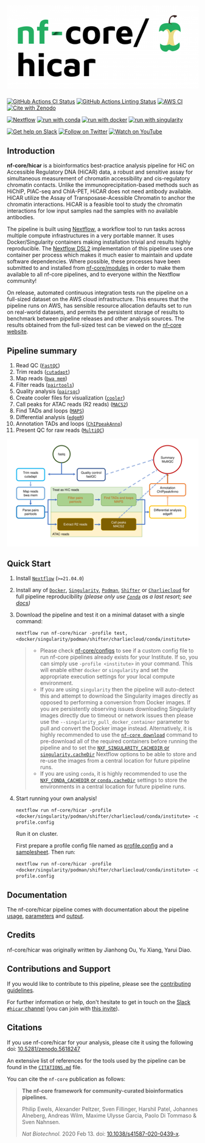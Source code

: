 # ![nf-core/hicar](docs/images/nf-core-hicar_logo.png)

[![GitHub Actions CI Status](https://github.com/nf-core/hicar/workflows/nf-core%20CI/badge.svg)](https://github.com/nf-core/hicar/actions?query=workflow%3A%22nf-core+CI%22)
[![GitHub Actions Linting Status](https://github.com/nf-core/hicar/workflows/nf-core%20linting/badge.svg)](https://github.com/nf-core/hicar/actions?query=workflow%3A%22nf-core+linting%22)
[![AWS CI](https://img.shields.io/badge/CI%20tests-full%20size-FF9900?labelColor=000000&logo=Amazon%20AWS)](https://nf-co.re/hicar/results)
[![Cite with Zenodo](http://img.shields.io/badge/DOI-10.5281/zenodo.5618247-1073c8?labelColor=000000)](https://doi.org/10.5281/zenodo.5618247)

[![Nextflow](https://img.shields.io/badge/nextflow%20DSL2-%E2%89%A521.04.0-23aa62.svg?labelColor=000000)](https://www.nextflow.io/)
[![run with conda](http://img.shields.io/badge/run%20with-conda-3EB049?labelColor=000000&logo=anaconda)](https://docs.conda.io/en/latest/)
[![run with docker](https://img.shields.io/badge/run%20with-docker-0db7ed?labelColor=000000&logo=docker)](https://www.docker.com/)
[![run with singularity](https://img.shields.io/badge/run%20with-singularity-1d355c.svg?labelColor=000000)](https://sylabs.io/docs/)

[![Get help on Slack](http://img.shields.io/badge/slack-nf--core%20%23hicar-4A154B?labelColor=000000&logo=slack)](https://nfcore.slack.com/channels/hicar)
[![Follow on Twitter](http://img.shields.io/badge/twitter-%40nf__core-1DA1F2?labelColor=000000&logo=twitter)](https://twitter.com/nf_core)
[![Watch on YouTube](http://img.shields.io/badge/youtube-nf--core-FF0000?labelColor=000000&logo=youtube)](https://www.youtube.com/c/nf-core)

## Introduction

**nf-core/hicar** is a bioinformatics best-practice analysis pipeline for HiC on Accessible Regulatory DNA (HiCAR) data, a robust and sensitive assay for simultaneous measurement of chromatin accessibility and cis-regulatory chromatin contacts. Unlike the immunoprecipitation-based methods such as HiChIP, PlAC-seq and ChIA-PET, HiCAR does not need antibody available. HiCAR utilize the Assay of Transposase-Acessible Chromatin to anchor the chromatin interactions. HiCAR is a feasible tool to study the chromatin interactions for low input samples nad the samples with no available antibodies.  

The pipeline is built using [Nextflow](https://www.nextflow.io), a workflow tool to run tasks across multiple compute infrastructures in a very portable manner. It uses Docker/Singularity containers making installation trivial and results highly reproducible. The [Nextflow DSL2](https://www.nextflow.io/docs/latest/dsl2.html) implementation of this pipeline uses one container per process which makes it much easier to maintain and update software dependencies. Where possible, these processes have been submitted to and installed from [nf-core/modules](https://github.com/nf-core/modules) in order to make them available to all nf-core pipelines, and to everyone within the Nextflow community!

On release, automated continuous integration tests run the pipeline on a full-sized dataset on the AWS cloud infrastructure. This ensures that the pipeline runs on AWS, has sensible resource allocation defaults set to run on real-world datasets, and permits the persistent storage of results to benchmark between pipeline releases and other analysis sources. The results obtained from the full-sized test can be viewed on the [nf-core website](https://nf-co.re/hicar/results).

## Pipeline summary

1. Read QC ([`FastQC`](https://www.bioinformatics.babraham.ac.uk/projects/fastqc/))
2. Trim reads ([`cutadapt`](https://cutadapt.readthedocs.io/en/stable/))
3. Map reads ([`bwa mem`](http://bio-bwa.sourceforge.net/bwa.shtml))
4. Filter reads ([`pairtools`](https://pairtools.readthedocs.io/en/latest/))
5. Quality analysis ([`pairsqc`](https://github.com/4dn-dcic/pairsqc))
6. Create cooler files for visualization ([`cooler`](https://cooler.readthedocs.io/en/latest/index.html))
7. Call peaks for ATAC reads (R2 reads) ([`MACS2`](https://macs3-project.github.io/MACS/))
8. Find TADs and loops ([`MAPS`](https://github.com/ijuric/MAPS))
9. Differential analysis ([`edgeR`](https://bioconductor.org/packages/edgeR/))
10. Annotation TADs and loops ([`ChIPpeakAnno`](https://bioconductor.org/packages/ChIPpeakAnno/))
11. Present QC for raw reads ([`MultiQC`](http://multiqc.info/))

![work flow of the pipeline](docs/images/workflow.svg)

## Quick Start

1. Install [`Nextflow`](https://nf-co.re/usage/installation) (`>=21.04.0`)

2. Install any of [`Docker`](https://docs.docker.com/engine/installation/), [`Singularity`](https://www.sylabs.io/guides/3.0/user-guide/), [`Podman`](https://podman.io/), [`Shifter`](https://nersc.gitlab.io/development/shifter/how-to-use/) or [`Charliecloud`](https://hpc.github.io/charliecloud/) for full pipeline reproducibility _(please only use [`Conda`](https://conda.io/miniconda.html) as a last resort; see [docs](https://nf-co.re/usage/configuration#basic-configuration-profiles))_

3. Download the pipeline and test it on a minimal dataset with a single command:

    ```console
    nextflow run nf-core/hicar -profile test,<docker/singularity/podman/shifter/charliecloud/conda/institute>
    ```

    > * Please check [nf-core/configs](https://github.com/nf-core/configs#documentation) to see if a custom config file to run nf-core pipelines already exists for your Institute. If so, you can simply use `-profile <institute>` in your command. This will enable either `docker` or `singularity` and set the appropriate execution settings for your local compute environment.
    > * If you are using `singularity` then the pipeline will auto-detect this and attempt to download the Singularity images directly as opposed to performing a conversion from Docker images. If you are persistently observing issues downloading Singularity images directly due to timeout or network issues then please use the `--singularity_pull_docker_container` parameter to pull and convert the Docker image instead. Alternatively, it is highly recommended to use the [`nf-core download`](https://nf-co.re/tools/#downloading-pipelines-for-offline-use) command to pre-download all of the required containers before running the pipeline and to set the [`NXF_SINGULARITY_CACHEDIR` or `singularity.cacheDir`](https://www.nextflow.io/docs/latest/singularity.html?#singularity-docker-hub) Nextflow options to be able to store and re-use the images from a central location for future pipeline runs.
    > * If you are using `conda`, it is highly recommended to use the [`NXF_CONDA_CACHEDIR` or `conda.cacheDir`](https://www.nextflow.io/docs/latest/conda.html) settings to store the environments in a central location for future pipeline runs.

4. Start running your own analysis!

    ```console
    nextflow run nf-core/hicar -profile <docker/singularity/podman/shifter/charliecloud/conda/institute> -c profile.config
    ```

    Run it on cluster.

    First prepare a profile config file named as [profile.config](https://nf-co.re/hicar/usage) and a [samplesheet](https://nf-co.re/hicar/usage).
    Then run:

    ```console
    nextflow run nf-core/hicar -profile <docker/singularity/podman/shifter/charliecloud/conda/institute> -c profile.config
    ```

## Documentation

The nf-core/hicar pipeline comes with documentation about the pipeline [usage](https://nf-co.re/hicar/usage), [parameters](https://nf-co.re/hicar/parameters) and [output](https://nf-co.re/hicar/output).

## Credits

nf-core/hicar was originally written by Jianhong Ou, Yu Xiang, Yarui Diao.


## Contributions and Support

If you would like to contribute to this pipeline, please see the [contributing guidelines](.github/CONTRIBUTING.md).

For further information or help, don't hesitate to get in touch on the [Slack `#hicar` channel](https://nfcore.slack.com/channels/hicar) (you can join with [this invite](https://nf-co.re/join/slack)).

## Citations

If you use  nf-core/hicar for your analysis, please cite it using the following doi: [10.5281/zenodo.5618247](https://doi.org/10.5281/zenodo.5618247)

An extensive list of references for the tools used by the pipeline can be found in the [`CITATIONS.md`](CITATIONS.md) file.

You can cite the `nf-core` publication as follows:

> **The nf-core framework for community-curated bioinformatics pipelines.**
>
> Philip Ewels, Alexander Peltzer, Sven Fillinger, Harshil Patel, Johannes Alneberg, Andreas Wilm, Maxime Ulysse Garcia, Paolo Di Tommaso & Sven Nahnsen.
>
> _Nat Biotechnol._ 2020 Feb 13. doi: [10.1038/s41587-020-0439-x](https://dx.doi.org/10.1038/s41587-020-0439-x).
